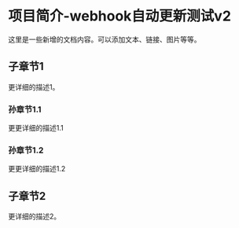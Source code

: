 # 项目简介-webhook自动更新测试v2

这里是一些新增的文档内容。可以添加文本、链接、图片等等。

## 子章节1

更详细的描述1。

### 孙章节1.1
更更详细的描述1.1

### 孙章节1.2
更更详细的描述1.2

## 子章节2

更详细的描述2。


